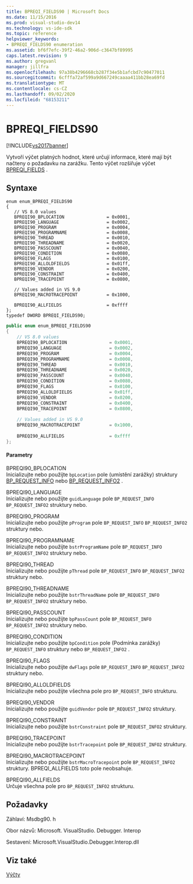 ```yaml
---
title: BPREQI_FIELDS90 | Microsoft Docs
ms.date: 11/15/2016
ms.prod: visual-studio-dev14
ms.technology: vs-ide-sdk
ms.topic: reference
helpviewer_keywords:
- BPREQI_FIELDS90 enumeration
ms.assetid: bf6f7efc-39f2-46a2-906d-c3647bf89995
caps.latest.revision: 9
ms.author: gregvanl
manager: jillfra
ms.openlocfilehash: 97a38b4296668cb287f34e5b1afcbd7c90477011
ms.sourcegitcommit: 6cfffa72af599a9d667249caaaa411bb28ea69fd
ms.translationtype: MT
ms.contentlocale: cs-CZ
ms.lasthandoff: 09/02/2020
ms.locfileid: "68153211"
---
```

# <a name="bpreqi_fields90"></a>BPREQI_FIELDS90
[!INCLUDE[vs2017banner](../../../includes/vs2017banner.md)]

Vytvoří výčet platných hodnot, které určují informace, které mají být načteny o požadavku na zarážku. Tento výčet rozšiřuje výčet [BPREQI_FIELDS](../../../extensibility/debugger/reference/bpreqi-fields.md) .  
  
## <a name="syntax"></a>Syntaxe  
  
```cpp#  
enum enum_BPREQI_FIELDS90  
{  
   // VS 8.0 values  
   BPREQI90_BPLOCATION                = 0x0001,  
   BPREQI90_LANGUAGE                  = 0x0002,  
   BPREQI90_PROGRAM                   = 0x0004,  
   BPREQI90_PROGRAMNAME               = 0x0008,  
   BPREQI90_THREAD                    = 0x0010,  
   BPREQI90_THREADNAME                = 0x0020,  
   BPREQI90_PASSCOUNT                 = 0x0040,  
   BPREQI90_CONDITION                 = 0x0080,  
   BPREQI90_FLAGS                     = 0x0100,  
   BPREQI90_ALLOLDFIELDS              = 0x01ff,  
   BPREQI90_VENDOR                    = 0x0200,  
   BPREQI90_CONSTRAINT                = 0x0400,  
   BPREQI90_TRACEPOINT                = 0x0800,  
  
   // Values added in VS 9.0  
   BPREQI90_MACROTRACEPOINT           = 0x1000,  
  
   BPREQI90_ALLFIELDS                 = 0xffff  
};  
typedef DWORD BPREQI_FIELDS90;  
```  
  
```csharp  
public enum enum_BPREQI_FIELDS90  
{  
    // VS 8.0 values  
    BPREQI90_BPLOCATION                = 0x0001,  
    BPREQI90_LANGUAGE                  = 0x0002,  
    BPREQI90_PROGRAM                   = 0x0004,  
    BPREQI90_PROGRAMNAME               = 0x0008,  
    BPREQI90_THREAD                    = 0x0010,  
    BPREQI90_THREADNAME                = 0x0020,  
    BPREQI90_PASSCOUNT                 = 0x0040,  
    BPREQI90_CONDITION                 = 0x0080,  
    BPREQI90_FLAGS                     = 0x0100,  
    BPREQI90_ALLOLDFIELDS              = 0x01ff,  
    BPREQI90_VENDOR                    = 0x0200,  
    BPREQI90_CONSTRAINT                = 0x0400,  
    BPREQI90_TRACEPOINT                = 0x0800,  
  
    // Values added in VS 9.0  
    BPREQI90_MACROTRACEPOINT           = 0x1000,  
  
    BPREQI90_ALLFIELDS                 = 0xffff  
};  
```  
  
#### <a name="parameters"></a>Parametry  
 BPREQI90_BPLOCATION  
 Inicializujte nebo použijte `bpLocation` pole (umístění zarážky) struktury [BP_REQUEST_INFO](../../../extensibility/debugger/reference/bp-request-info.md) nebo [BP_REQUEST_INFO2](../../../extensibility/debugger/reference/bp-request-info2.md) .  
  
 BPREQI90_LANGUAGE  
 Inicializujte nebo použijte `guidLanguage` pole `BP_REQUEST_INFO` `BP_REQUEST_INFO2` struktury nebo.  
  
 BPREQI90_PROGRAM  
 Inicializujte nebo použijte `pProgram` pole `BP_REQUEST_INFO` `BP_REQUEST_INFO2` struktury nebo.  
  
 BPREQI90_PROGRAMNAME  
 Inicializujte nebo použijte `bstrProgramName` pole `BP_REQUEST_INFO` `BP_REQUEST_INFO2` struktury nebo.  
  
 BPREQI90_THREAD  
 Inicializujte nebo použijte `pThread` pole `BP_REQUEST_INFO` `BP_REQUEST_INFO2` struktury nebo.  
  
 BPREQI90_THREADNAME  
 Inicializujte nebo použijte `bstrThreadName` pole `BP_REQUEST_INFO` `BP_REQUEST_INFO2` struktury nebo.  
  
 BPREQI90_PASSCOUNT  
 Inicializujte nebo použijte `bpPassCount` pole `BP_REQUEST_INFO` `BP_REQUEST_INFO2` struktury nebo.  
  
 BPREQI90_CONDITION  
 Inicializujte nebo použijte `bpCondition` pole (Podmínka zarážky) `BP_REQUEST_INFO` struktury nebo `BP_REQUEST_INFO2` .  
  
 BPREQI90_FLAGS  
 Inicializujte nebo použijte `dwFlags` pole `BP_REQUEST_INFO` `BP_REQUEST_INFO2` struktury nebo.  
  
 BPREQI90_ALLOLDFIELDS  
 Inicializujte nebo použijte všechna pole pro `BP_REQUEST_INFO` strukturu.  
  
 BPREQI90_VENDOR  
 Inicializujte nebo použijte `guidVendor` pole `BP_REQUEST_INFO2` struktury.  
  
 BPREQI90_CONSTRAINT  
 Inicializujte nebo použijte `bstrConstraint` pole `BP_REQUEST_INFO2` struktury.  
  
 BPREQI90_TRACEPOINT  
 Inicializujte nebo použijte `bstrTracepoint` pole `BP_REQUEST_INFO2` struktury.  
  
 BPREQI90_MACROTRACEPOINT  
 Inicializujte nebo použijte `bstrMacroTracepoint` pole `BP_REQUEST_INFO2` struktury. BPREQI_ALLFIELDS toto pole neobsahuje.  
  
 BPREQI90_ALLFIELDS  
 Určuje všechna pole pro `BP_REQUEST_INFO2` strukturu.  
  
## <a name="requirements"></a>Požadavky  
 Záhlaví: Msdbg90. h  
  
 Obor názvů: Microsoft. VisualStudio. Debugger. Interop  
  
 Sestavení: Microsoft.VisualStudio.Debugger.Interop.dll  
  
## <a name="see-also"></a>Viz také  
 [Výčty](../../../extensibility/debugger/reference/enumerations-visual-studio-debugging.md)
